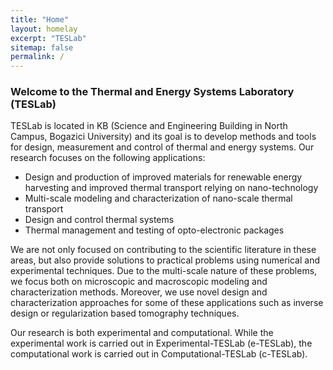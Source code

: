 ```yaml
---
title: "Home"
layout: homelay
excerpt: "TESLab"
sitemap: false
permalink: /
---
```


### **Welcome to the Thermal and Energy Systems Laboratory (TESLab)**

TESLab is located in KB (Science and Engineering Building in North Campus, Bogazici University) and its goal is to develop methods and tools for design, measurement and control of thermal and energy systems. Our research focuses on the following applications:

* Design and production of improved materials for renewable energy harvesting and improved thermal transport relying on nano-technology
* Multi-scale modeling and characterization of nano-scale thermal transport
* Design and control thermal systems
* Thermal management and testing of opto-electronic packages

We are not only focused on contributing to the scientific literature in these areas, but also provide solutions to practical problems using numerical and experimental techniques. Due to the multi-scale nature of these problems, we focus both on microscopic and macroscopic modeling and characterization methods.  Moreover, we use novel design and characterization approaches for some of these applications such as inverse design or regularization based tomography techniques.

Our research is both experimental and computational.  While the experimental work is carried out in Experimental-TESLab (e-TESLab), the computational work is carried out in Computational-TESLab (c-TESLab).
